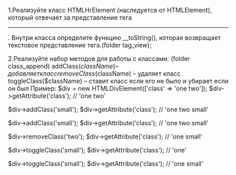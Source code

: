 1.Реализуйте класс HTMLHrElement (наследуется от HTMLElement), который отвечает за представление тега <hr>. Внутри класса определите функцию \_\_toString(), которая возвращает текстовое представление тега.(folder tag_view);

2.Реализуйте набор методов для работы с классами:
(folder class_append)
addClass($className) – добавляет класс
removeClass($className) – удаляет класс
toggleClass($className) – ставит класс если его не было и убирает если он был
Пример:
$div = new HTMLDivElement(['class' => 'one two']);
$div->getAttribute('class'); // 'one two'

$div->addClass('small');
$div->getAttribute('class'); // 'one two small'

$div->addClass('small');
$div->getAttribute('class'); // 'one two small'

$div->removeClass('two');
$div->getAttribute('class'); // 'one small'

$div->toggleClass('small');
$div->getAttribute('class'); // 'one'

$div->toggleClass('small');
$div->getAttribute('class'); // 'one small'
